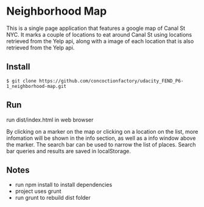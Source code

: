 # Neighborhood Map

This is a single page application that features a google map of Canal St NYC. It marks a couple of locations to eat around Canal St using locations retrieved from the Yelp api, along with a image of each location that is also retrieved from the Yelp api.


## Install

`$ git clone https://github.com/concoctionfactory/udacity_FEND_P6-1_neighborhood-map.git`


## Run

run dist/index.html in web browser

By clicking on a marker on the map or clicking on a location on the list, more infomation will be shown in the info section, as well as a info window above the marker. The search bar can be used to narrow the list of places. Search bar queries and results are saved in localStorage.


## Notes
- run npm install to install dependencies
- project uses grunt
- run grunt to rebuild dist folder
